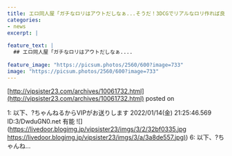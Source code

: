 ```yaml
---
title: エロ同人屋「ガチなロリはアウトだしなぁ...そうだ！3DCGでリアルなロリ作れば良いんだ！」
categories:
- news
excerpt: |
  
feature_text: |
  ## エロ同人屋「ガチなロリはアウトだしなぁ....
  
feature_image: "https://picsum.photos/2560/600?image=733"
image: "https://picsum.photos/2560/600?image=733"
---
```


[http://vipsister23.com/archives/10061732.html](http://vipsister23.com/archives/10061732.html)
posted on 

<!--more-->

1: 以下、?ちゃんねるからVIPがお送りします 2022/01/14(金) 21:25:46.569 ID:3/DwduGN0.net 有能 ![](https://livedoor.blogimg.jp/vipsister23/imgs/3/2/32bf0335.jpg [https://livedoor.blogimg.jp/vipsister23/imgs/3/a/3a8de557.jpg)](https://livedoor.blogimg.jp/vipsister23/imgs/3/a/3a8de557.jpg)) 6: 以下、?ちゃんね...
